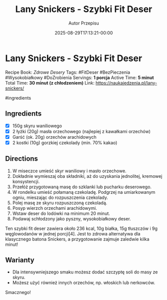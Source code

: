 ﻿---
draft: true
title: "Lany Snickers - Szybki Fit Deser"
author: "Autor Przepisu"
recipe_image: images/recipe-headers/default.avif
date: 2025-08-29T17:13:21-00:00
categories: ["sniadania"]
tags: ["draft"]
tagline: "Przepis do sformatowania"
servings: 4
prep_time: 15
cook: true
cook_time: 30
calories: 300
protein: 20
fat: 10
carbohydrate: 25
---
# Lany Snickers - Szybki Fit Deser

Recipe Book: *Zdrowe Desery*
Tags: #FitDeser #BezPieczenia #Wysokobiałkowy #DoZrobienia 
Servings: **1 porcja**
Active Time: **5 minut**
Total Time: **30 minut (z chłodzeniem)**
Link: https://naukajedzenia.pl/lany-snickers/

#ingredients 
## Ingredients
- [x] 150g skyru waniliowego
- [x] 2 łyżki (20g) masła orzechowego (najlepiej z kawałkami orzechów)
- [x] Garść (ok. 20g) orzechów arachidowych
- [x] 2 kostki (10g) gorzkiej czekolady (min. 70% kakao)

## Directions
1. W miseczce umieść skyr waniliowy i masło orzechowe.
2. Dokładnie wymieszaj oba składniki, aż do uzyskania jednolitej, kremowej konsystencji.
3. Przełóż przygotowaną masę do szklanki lub pucharku deserowego.
4. W rondelku umieść połamaną czekoladę. Podgrzej na umiarkowanym ogniu, mieszając do rozpuszczenia czekolady.
5. Polej masę ze skyru rozpuszczoną czekoladą.
6. Posyp wierzch orzechami arachidowymi.
7. Wstaw deser do lodówki na minimum 20 minut.
8. Podawaj schłodzony jako pyszny, wysokobiałkowy deser.

Ten szybki fit deser zawiera około 236 kcal, 10g białka, 15g tłuszczów i 9g węglowodanów w jednej porcji[4]. Jest to zdrowa alternatywa dla klasycznego batona Snickers, a przygotowanie zajmuje zaledwie kilka minut!

## Warianty
- Dla intensywniejszego smaku możesz dodać szczyptę soli do masy ze skyru.
- Możesz użyć również innych orzechów, np. włoskich lub nerkowców.

Smacznego!
